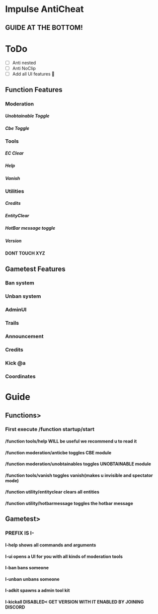 # Impulse AntiCheat
## GUIDE AT THE BOTTOM!


# ToDo
- [ ] Anti nested
- [ ] Anti NoClip
- [ ] Add all UI features :tada:

## Function Features
### Moderation
##### Unobtainable Toggle
##### Cbe Toggle
### Tools
##### EC Clear
##### Help
##### Vanish
### Utilities
##### Credits
##### EntityClear
##### HotBar message toggle
##### Version
#### DONT TOUCH XYZ
## Gametest Features
### Ban system
### Unban system
### AdminUI
### Trails
### Announcement
### Credits
### Kick @a
### Coordinates


# Guide

## **Functions>**

### First execute /function startup/start
#### /function tools/help WILL be useful we recommend u to read it
#### /function moderation/anticbe toggles CBE module
#### /function moderation/unobtainables toggles UNOBTAINABLE module
#### /function tools/vanish toggles vanish(makes u invisible and spectator mode)
#### /function utility/entityclear clears all entities
#### /function utility/hotbarmessage toggles the hotbar message

## **Gametest>**
### PREFIX IS I-
#### I-help shows all commands and arguments
#### I-ui opens a UI for you with all kinds of moderation tools
#### I-ban <username> bans someone
#### I-unban <username> unbans someone
#### I-adkit spawns a admin tool kit
#### I-kickall DISABLED< GET VERSION WITH IT ENABLED BY JOINING DISCORD
